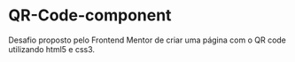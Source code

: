 # QR-Code-component
Desafio proposto pelo Frontend Mentor de criar uma página com o QR code utilizando html5 e css3.
